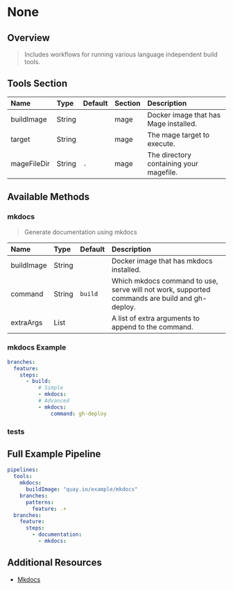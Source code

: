 # None

## Overview

> Includes workflows for running various language independent build tools.

## Tools Section

| Name        | Type   | Default   | Section   | Description                             |
|:------------|:-------|:----------|:----------|:----------------------------------------|
| buildImage  | String |           | mage      | Docker image that has Mage installed.   |
| target      | String |           | mage      | The mage target to execute.             |
| mageFileDir | String | `.`       | mage      | The directory containing your magefile. |

## Available Methods

### mkdocs

> Generate documentation using mkdocs

| Name       | Type   | Default   | Description                                                                                   |
|:-----------|:-------|:----------|:----------------------------------------------------------------------------------------------|
| buildImage | String |           | Docker image that has mkdocs installed.                                                       |
| command    | String | `build`   | Which mkdocs command to use, serve will not work, supported commands are build and gh-deploy. |
| extraArgs  | List   |           | A list of extra arguments to append to the command.                                           |

### mkdocs Example

```yaml
branches:
  feature:
    steps:
      - build:
          # Simple
          - mkdocs:
          # Advanced
          - mkdocs:
              command: gh-deploy
```

### tests

## Full Example Pipeline

```yaml
pipelines:
  tools:
    mkdocs:
      buildImage: "quay.io/example/mkdocs"
    branches:
      patterns:
        feature: .+
  branches:
    feature:
      steps:
        - documentation:
          - mkdocs:
```

## Additional Resources

* [Mkdocs](http://www.mkdocs.org)